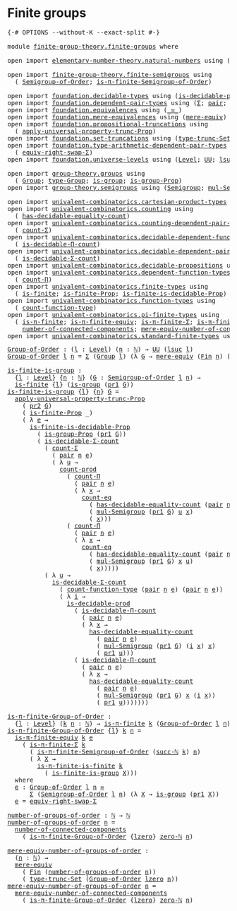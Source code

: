 # Finite groups

<pre class="Agda"><a id="26" class="Symbol">{-#</a> <a id="30" class="Keyword">OPTIONS</a> <a id="38" class="Pragma">--without-K</a> <a id="50" class="Pragma">--exact-split</a> <a id="64" class="Symbol">#-}</a>

<a id="69" class="Keyword">module</a> <a id="76" href="finite-group-theory.finite-groups.html" class="Module">finite-group-theory.finite-groups</a> <a id="110" class="Keyword">where</a>

<a id="117" class="Keyword">open</a> <a id="122" class="Keyword">import</a> <a id="129" href="elementary-number-theory.natural-numbers.html" class="Module">elementary-number-theory.natural-numbers</a> <a id="170" class="Keyword">using</a> <a id="176" class="Symbol">(</a><a id="177" href="elementary-number-theory.natural-numbers.html#1444" class="Datatype">ℕ</a><a id="178" class="Symbol">;</a> <a id="180" href="elementary-number-theory.natural-numbers.html#1478" class="InductiveConstructor">succ-ℕ</a><a id="186" class="Symbol">;</a> <a id="188" href="elementary-number-theory.natural-numbers.html#1465" class="InductiveConstructor">zero-ℕ</a><a id="194" class="Symbol">)</a>

<a id="197" class="Keyword">open</a> <a id="202" class="Keyword">import</a> <a id="209" href="finite-group-theory.finite-semigroups.html" class="Module">finite-group-theory.finite-semigroups</a> <a id="247" class="Keyword">using</a>
  <a id="255" class="Symbol">(</a> <a id="257" href="finite-group-theory.finite-semigroups.html#2193" class="Function">Semigroup-of-Order</a><a id="275" class="Symbol">;</a> <a id="277" href="finite-group-theory.finite-semigroups.html#3274" class="Function">is-π-finite-Semigroup-of-Order</a><a id="307" class="Symbol">)</a>

<a id="310" class="Keyword">open</a> <a id="315" class="Keyword">import</a> <a id="322" href="foundation.decidable-types.html" class="Module">foundation.decidable-types</a> <a id="349" class="Keyword">using</a> <a id="355" class="Symbol">(</a><a id="356" href="foundation.decidable-types.html#3323" class="Function">is-decidable-prod</a><a id="373" class="Symbol">)</a>
<a id="375" class="Keyword">open</a> <a id="380" class="Keyword">import</a> <a id="387" href="foundation.dependent-pair-types.html" class="Module">foundation.dependent-pair-types</a> <a id="419" class="Keyword">using</a> <a id="425" class="Symbol">(</a><a id="426" href="foundation-core.dependent-pair-types.html#502" class="Record">Σ</a><a id="427" class="Symbol">;</a> <a id="429" href="foundation-core.dependent-pair-types.html#575" class="InductiveConstructor">pair</a><a id="433" class="Symbol">;</a> <a id="435" href="foundation-core.dependent-pair-types.html#592" class="Field">pr1</a><a id="438" class="Symbol">;</a> <a id="440" href="foundation-core.dependent-pair-types.html#604" class="Field">pr2</a><a id="443" class="Symbol">)</a>
<a id="445" class="Keyword">open</a> <a id="450" class="Keyword">import</a> <a id="457" href="foundation.equivalences.html" class="Module">foundation.equivalences</a> <a id="481" class="Keyword">using</a> <a id="487" class="Symbol">(</a><a id="488" href="foundation-core.equivalences.html#1607" class="Function Operator">_≃_</a><a id="491" class="Symbol">)</a>
<a id="493" class="Keyword">open</a> <a id="498" class="Keyword">import</a> <a id="505" href="foundation.mere-equivalences.html" class="Module">foundation.mere-equivalences</a> <a id="534" class="Keyword">using</a> <a id="540" class="Symbol">(</a><a id="541" href="foundation.mere-equivalences.html#1406" class="Function">mere-equiv</a><a id="551" class="Symbol">)</a>
<a id="553" class="Keyword">open</a> <a id="558" class="Keyword">import</a> <a id="565" href="foundation.propositional-truncations.html" class="Module">foundation.propositional-truncations</a> <a id="602" class="Keyword">using</a>
  <a id="610" class="Symbol">(</a> <a id="612" href="foundation.propositional-truncations.html#5581" class="Function">apply-universal-property-trunc-Prop</a><a id="647" class="Symbol">)</a>
<a id="649" class="Keyword">open</a> <a id="654" class="Keyword">import</a> <a id="661" href="foundation.set-truncations.html" class="Module">foundation.set-truncations</a> <a id="688" class="Keyword">using</a> <a id="694" class="Symbol">(</a><a id="695" href="foundation.set-truncations.html#3498" class="Postulate">type-trunc-Set</a><a id="709" class="Symbol">)</a>
<a id="711" class="Keyword">open</a> <a id="716" class="Keyword">import</a> <a id="723" href="foundation.type-arithmetic-dependent-pair-types.html" class="Module">foundation.type-arithmetic-dependent-pair-types</a> <a id="771" class="Keyword">using</a>
  <a id="779" class="Symbol">(</a> <a id="781" href="foundation-core.type-arithmetic-dependent-pair-types.html#11499" class="Function">equiv-right-swap-Σ</a><a id="799" class="Symbol">)</a>
<a id="801" class="Keyword">open</a> <a id="806" class="Keyword">import</a> <a id="813" href="foundation.universe-levels.html" class="Module">foundation.universe-levels</a> <a id="840" class="Keyword">using</a> <a id="846" class="Symbol">(</a><a id="847" href="Agda.Primitive.html#597" class="Postulate">Level</a><a id="852" class="Symbol">;</a> <a id="854" href="foundation-core.universe-levels.html#222" class="Primitive">UU</a><a id="856" class="Symbol">;</a> <a id="858" href="Agda.Primitive.html#780" class="Primitive">lsuc</a><a id="862" class="Symbol">;</a> <a id="864" href="Agda.Primitive.html#764" class="Primitive">lzero</a><a id="869" class="Symbol">)</a>

<a id="872" class="Keyword">open</a> <a id="877" class="Keyword">import</a> <a id="884" href="group-theory.groups.html" class="Module">group-theory.groups</a> <a id="904" class="Keyword">using</a>
  <a id="912" class="Symbol">(</a> <a id="914" href="group-theory.groups.html#2468" class="Function">Group</a><a id="919" class="Symbol">;</a> <a id="921" href="group-theory.groups.html#2711" class="Function">type-Group</a><a id="931" class="Symbol">;</a> <a id="933" href="group-theory.groups.html#2326" class="Function">is-group</a><a id="941" class="Symbol">;</a> <a id="943" href="group-theory.groups.html#9794" class="Function">is-group-Prop</a><a id="956" class="Symbol">)</a>
<a id="958" class="Keyword">open</a> <a id="963" class="Keyword">import</a> <a id="970" href="group-theory.semigroups.html" class="Module">group-theory.semigroups</a> <a id="994" class="Keyword">using</a> <a id="1000" class="Symbol">(</a><a id="1001" href="group-theory.semigroups.html#737" class="Function">Semigroup</a><a id="1010" class="Symbol">;</a> <a id="1012" href="group-theory.semigroups.html#1215" class="Function">mul-Semigroup</a><a id="1025" class="Symbol">)</a>

<a id="1028" class="Keyword">open</a> <a id="1033" class="Keyword">import</a> <a id="1040" href="univalent-combinatorics.cartesian-product-types.html" class="Module">univalent-combinatorics.cartesian-product-types</a> <a id="1088" class="Keyword">using</a> <a id="1094" class="Symbol">(</a><a id="1095" href="univalent-combinatorics.cartesian-product-types.html#3160" class="Function">count-prod</a><a id="1105" class="Symbol">)</a>
<a id="1107" class="Keyword">open</a> <a id="1112" class="Keyword">import</a> <a id="1119" href="univalent-combinatorics.counting.html" class="Module">univalent-combinatorics.counting</a> <a id="1152" class="Keyword">using</a>
  <a id="1160" class="Symbol">(</a> <a id="1162" href="univalent-combinatorics.counting.html#6142" class="Function">has-decidable-equality-count</a><a id="1190" class="Symbol">)</a>
<a id="1192" class="Keyword">open</a> <a id="1197" class="Keyword">import</a> <a id="1204" href="univalent-combinatorics.counting-dependent-pair-types.html" class="Module">univalent-combinatorics.counting-dependent-pair-types</a> <a id="1258" class="Keyword">using</a>
  <a id="1266" class="Symbol">(</a> <a id="1268" href="univalent-combinatorics.counting-dependent-pair-types.html#3961" class="Function">count-Σ</a><a id="1275" class="Symbol">)</a>
<a id="1277" class="Keyword">open</a> <a id="1282" class="Keyword">import</a> <a id="1289" href="univalent-combinatorics.decidable-dependent-function-types.html" class="Module">univalent-combinatorics.decidable-dependent-function-types</a> <a id="1348" class="Keyword">using</a>
  <a id="1356" class="Symbol">(</a> <a id="1358" href="univalent-combinatorics.decidable-dependent-function-types.html#1752" class="Function">is-decidable-Π-count</a><a id="1378" class="Symbol">)</a>
<a id="1380" class="Keyword">open</a> <a id="1385" class="Keyword">import</a> <a id="1392" href="univalent-combinatorics.decidable-dependent-pair-types.html" class="Module">univalent-combinatorics.decidable-dependent-pair-types</a> <a id="1447" class="Keyword">using</a>
  <a id="1455" class="Symbol">(</a> <a id="1457" href="univalent-combinatorics.decidable-dependent-pair-types.html#1952" class="Function">is-decidable-Σ-count</a><a id="1477" class="Symbol">)</a>
<a id="1479" class="Keyword">open</a> <a id="1484" class="Keyword">import</a> <a id="1491" href="univalent-combinatorics.decidable-propositions.html" class="Module">univalent-combinatorics.decidable-propositions</a> <a id="1538" class="Keyword">using</a> <a id="1544" class="Symbol">(</a><a id="1545" href="univalent-combinatorics.decidable-propositions.html#2360" class="Function">count-eq</a><a id="1553" class="Symbol">)</a>
<a id="1555" class="Keyword">open</a> <a id="1560" class="Keyword">import</a> <a id="1567" href="univalent-combinatorics.dependent-function-types.html" class="Module">univalent-combinatorics.dependent-function-types</a> <a id="1616" class="Keyword">using</a>
  <a id="1624" class="Symbol">(</a> <a id="1626" href="univalent-combinatorics.dependent-function-types.html#2369" class="Function">count-Π</a><a id="1633" class="Symbol">)</a>
<a id="1635" class="Keyword">open</a> <a id="1640" class="Keyword">import</a> <a id="1647" href="univalent-combinatorics.finite-types.html" class="Module">univalent-combinatorics.finite-types</a> <a id="1684" class="Keyword">using</a>
  <a id="1692" class="Symbol">(</a> <a id="1694" href="univalent-combinatorics.finite-types.html#4064" class="Function">is-finite</a><a id="1703" class="Symbol">;</a> <a id="1705" href="univalent-combinatorics.finite-types.html#3973" class="Function">is-finite-Prop</a><a id="1719" class="Symbol">;</a> <a id="1721" href="univalent-combinatorics.finite-types.html#9101" class="Function">is-finite-is-decidable-Prop</a><a id="1748" class="Symbol">)</a>
<a id="1750" class="Keyword">open</a> <a id="1755" class="Keyword">import</a> <a id="1762" href="univalent-combinatorics.function-types.html" class="Module">univalent-combinatorics.function-types</a> <a id="1801" class="Keyword">using</a>
  <a id="1809" class="Symbol">(</a> <a id="1811" href="univalent-combinatorics.function-types.html#980" class="Function">count-function-type</a><a id="1830" class="Symbol">)</a>
<a id="1832" class="Keyword">open</a> <a id="1837" class="Keyword">import</a> <a id="1844" href="univalent-combinatorics.pi-finite-types.html" class="Module">univalent-combinatorics.pi-finite-types</a> <a id="1884" class="Keyword">using</a>
  <a id="1892" class="Symbol">(</a> <a id="1894" href="univalent-combinatorics.pi-finite-types.html#8749" class="Function">is-π-finite</a><a id="1905" class="Symbol">;</a> <a id="1907" href="univalent-combinatorics.pi-finite-types.html#10955" class="Function">is-π-finite-equiv</a><a id="1924" class="Symbol">;</a> <a id="1926" href="univalent-combinatorics.pi-finite-types.html#34796" class="Function">is-π-finite-Σ</a><a id="1939" class="Symbol">;</a> <a id="1941" href="univalent-combinatorics.pi-finite-types.html#14748" class="Function">is-π-finite-is-finite</a><a id="1962" class="Symbol">;</a>
    <a id="1968" href="univalent-combinatorics.pi-finite-types.html#8027" class="Function">number-of-connected-components</a><a id="1998" class="Symbol">;</a> <a id="2000" href="univalent-combinatorics.pi-finite-types.html#8192" class="Function">mere-equiv-number-of-connected-components</a><a id="2041" class="Symbol">)</a>
<a id="2043" class="Keyword">open</a> <a id="2048" class="Keyword">import</a> <a id="2055" href="univalent-combinatorics.standard-finite-types.html" class="Module">univalent-combinatorics.standard-finite-types</a> <a id="2101" class="Keyword">using</a> <a id="2107" class="Symbol">(</a><a id="2108" href="univalent-combinatorics.standard-finite-types.html#2149" class="Function">Fin</a><a id="2111" class="Symbol">)</a>
</pre>
<pre class="Agda"><a id="Group-of-Order"></a><a id="2126" href="finite-group-theory.finite-groups.html#2126" class="Function">Group-of-Order</a> <a id="2141" class="Symbol">:</a> <a id="2143" class="Symbol">(</a><a id="2144" href="finite-group-theory.finite-groups.html#2144" class="Bound">l</a> <a id="2146" class="Symbol">:</a> <a id="2148" href="Agda.Primitive.html#597" class="Postulate">Level</a><a id="2153" class="Symbol">)</a> <a id="2155" class="Symbol">(</a><a id="2156" href="finite-group-theory.finite-groups.html#2156" class="Bound">n</a> <a id="2158" class="Symbol">:</a> <a id="2160" href="elementary-number-theory.natural-numbers.html#1444" class="Datatype">ℕ</a><a id="2161" class="Symbol">)</a> <a id="2163" class="Symbol">→</a> <a id="2165" href="foundation-core.universe-levels.html#222" class="Primitive">UU</a> <a id="2168" class="Symbol">(</a><a id="2169" href="Agda.Primitive.html#780" class="Primitive">lsuc</a> <a id="2174" href="finite-group-theory.finite-groups.html#2144" class="Bound">l</a><a id="2175" class="Symbol">)</a>
<a id="2177" href="finite-group-theory.finite-groups.html#2126" class="Function">Group-of-Order</a> <a id="2192" href="finite-group-theory.finite-groups.html#2192" class="Bound">l</a> <a id="2194" href="finite-group-theory.finite-groups.html#2194" class="Bound">n</a> <a id="2196" class="Symbol">=</a> <a id="2198" href="foundation-core.dependent-pair-types.html#502" class="Record">Σ</a> <a id="2200" class="Symbol">(</a><a id="2201" href="group-theory.groups.html#2468" class="Function">Group</a> <a id="2207" href="finite-group-theory.finite-groups.html#2192" class="Bound">l</a><a id="2208" class="Symbol">)</a> <a id="2210" class="Symbol">(λ</a> <a id="2213" href="finite-group-theory.finite-groups.html#2213" class="Bound">G</a> <a id="2215" class="Symbol">→</a> <a id="2217" href="foundation.mere-equivalences.html#1406" class="Function">mere-equiv</a> <a id="2228" class="Symbol">(</a><a id="2229" href="univalent-combinatorics.standard-finite-types.html#2149" class="Function">Fin</a> <a id="2233" href="finite-group-theory.finite-groups.html#2194" class="Bound">n</a><a id="2234" class="Symbol">)</a> <a id="2236" class="Symbol">(</a><a id="2237" href="group-theory.groups.html#2711" class="Function">type-Group</a> <a id="2248" href="finite-group-theory.finite-groups.html#2213" class="Bound">G</a><a id="2249" class="Symbol">))</a>

<a id="is-finite-is-group"></a><a id="2253" href="finite-group-theory.finite-groups.html#2253" class="Function">is-finite-is-group</a> <a id="2272" class="Symbol">:</a>
  <a id="2276" class="Symbol">{</a><a id="2277" href="finite-group-theory.finite-groups.html#2277" class="Bound">l</a> <a id="2279" class="Symbol">:</a> <a id="2281" href="Agda.Primitive.html#597" class="Postulate">Level</a><a id="2286" class="Symbol">}</a> <a id="2288" class="Symbol">{</a><a id="2289" href="finite-group-theory.finite-groups.html#2289" class="Bound">n</a> <a id="2291" class="Symbol">:</a> <a id="2293" href="elementary-number-theory.natural-numbers.html#1444" class="Datatype">ℕ</a><a id="2294" class="Symbol">}</a> <a id="2296" class="Symbol">(</a><a id="2297" href="finite-group-theory.finite-groups.html#2297" class="Bound">G</a> <a id="2299" class="Symbol">:</a> <a id="2301" href="finite-group-theory.finite-semigroups.html#2193" class="Function">Semigroup-of-Order</a> <a id="2320" href="finite-group-theory.finite-groups.html#2277" class="Bound">l</a> <a id="2322" href="finite-group-theory.finite-groups.html#2289" class="Bound">n</a><a id="2323" class="Symbol">)</a> <a id="2325" class="Symbol">→</a>
  <a id="2329" href="univalent-combinatorics.finite-types.html#4064" class="Function">is-finite</a> <a id="2339" class="Symbol">{</a><a id="2340" href="finite-group-theory.finite-groups.html#2277" class="Bound">l</a><a id="2341" class="Symbol">}</a> <a id="2343" class="Symbol">(</a><a id="2344" href="group-theory.groups.html#2326" class="Function">is-group</a> <a id="2353" class="Symbol">(</a><a id="2354" href="foundation-core.dependent-pair-types.html#592" class="Field">pr1</a> <a id="2358" href="finite-group-theory.finite-groups.html#2297" class="Bound">G</a><a id="2359" class="Symbol">))</a>
<a id="2362" href="finite-group-theory.finite-groups.html#2253" class="Function">is-finite-is-group</a> <a id="2381" class="Symbol">{</a><a id="2382" href="finite-group-theory.finite-groups.html#2382" class="Bound">l</a><a id="2383" class="Symbol">}</a> <a id="2385" class="Symbol">{</a><a id="2386" href="finite-group-theory.finite-groups.html#2386" class="Bound">n</a><a id="2387" class="Symbol">}</a> <a id="2389" href="finite-group-theory.finite-groups.html#2389" class="Bound">G</a> <a id="2391" class="Symbol">=</a>
  <a id="2395" href="foundation.propositional-truncations.html#5581" class="Function">apply-universal-property-trunc-Prop</a>
    <a id="2435" class="Symbol">(</a> <a id="2437" href="foundation-core.dependent-pair-types.html#604" class="Field">pr2</a> <a id="2441" href="finite-group-theory.finite-groups.html#2389" class="Bound">G</a><a id="2442" class="Symbol">)</a>
    <a id="2448" class="Symbol">(</a> <a id="2450" href="univalent-combinatorics.finite-types.html#3973" class="Function">is-finite-Prop</a> <a id="2465" class="Symbol">_)</a>
    <a id="2472" class="Symbol">(</a> <a id="2474" class="Symbol">λ</a> <a id="2476" href="finite-group-theory.finite-groups.html#2476" class="Bound">e</a> <a id="2478" class="Symbol">→</a>
      <a id="2486" href="univalent-combinatorics.finite-types.html#9101" class="Function">is-finite-is-decidable-Prop</a>
        <a id="2522" class="Symbol">(</a> <a id="2524" href="group-theory.groups.html#9794" class="Function">is-group-Prop</a> <a id="2538" class="Symbol">(</a><a id="2539" href="foundation-core.dependent-pair-types.html#592" class="Field">pr1</a> <a id="2543" href="finite-group-theory.finite-groups.html#2389" class="Bound">G</a><a id="2544" class="Symbol">))</a>
        <a id="2555" class="Symbol">(</a> <a id="2557" href="univalent-combinatorics.decidable-dependent-pair-types.html#1952" class="Function">is-decidable-Σ-count</a>
          <a id="2588" class="Symbol">(</a> <a id="2590" href="univalent-combinatorics.counting-dependent-pair-types.html#3961" class="Function">count-Σ</a>
            <a id="2610" class="Symbol">(</a> <a id="2612" href="foundation-core.dependent-pair-types.html#575" class="InductiveConstructor">pair</a> <a id="2617" href="finite-group-theory.finite-groups.html#2386" class="Bound">n</a> <a id="2619" href="finite-group-theory.finite-groups.html#2476" class="Bound">e</a><a id="2620" class="Symbol">)</a>
            <a id="2634" class="Symbol">(</a> <a id="2636" class="Symbol">λ</a> <a id="2638" href="finite-group-theory.finite-groups.html#2638" class="Bound">u</a> <a id="2640" class="Symbol">→</a>
              <a id="2656" href="univalent-combinatorics.cartesian-product-types.html#3160" class="Function">count-prod</a>
                <a id="2683" class="Symbol">(</a> <a id="2685" href="univalent-combinatorics.dependent-function-types.html#2369" class="Function">count-Π</a>
                  <a id="2711" class="Symbol">(</a> <a id="2713" href="foundation-core.dependent-pair-types.html#575" class="InductiveConstructor">pair</a> <a id="2718" href="finite-group-theory.finite-groups.html#2386" class="Bound">n</a> <a id="2720" href="finite-group-theory.finite-groups.html#2476" class="Bound">e</a><a id="2721" class="Symbol">)</a>
                  <a id="2741" class="Symbol">(</a> <a id="2743" class="Symbol">λ</a> <a id="2745" href="finite-group-theory.finite-groups.html#2745" class="Bound">x</a> <a id="2747" class="Symbol">→</a>
                    <a id="2769" href="univalent-combinatorics.decidable-propositions.html#2360" class="Function">count-eq</a>
                      <a id="2800" class="Symbol">(</a> <a id="2802" href="univalent-combinatorics.counting.html#6142" class="Function">has-decidable-equality-count</a> <a id="2831" class="Symbol">(</a><a id="2832" href="foundation-core.dependent-pair-types.html#575" class="InductiveConstructor">pair</a> <a id="2837" href="finite-group-theory.finite-groups.html#2386" class="Bound">n</a> <a id="2839" href="finite-group-theory.finite-groups.html#2476" class="Bound">e</a><a id="2840" class="Symbol">))</a>
                      <a id="2865" class="Symbol">(</a> <a id="2867" href="group-theory.semigroups.html#1215" class="Function">mul-Semigroup</a> <a id="2881" class="Symbol">(</a><a id="2882" href="foundation-core.dependent-pair-types.html#592" class="Field">pr1</a> <a id="2886" href="finite-group-theory.finite-groups.html#2389" class="Bound">G</a><a id="2887" class="Symbol">)</a> <a id="2889" href="finite-group-theory.finite-groups.html#2638" class="Bound">u</a> <a id="2891" href="finite-group-theory.finite-groups.html#2745" class="Bound">x</a><a id="2892" class="Symbol">)</a>
                      <a id="2916" class="Symbol">(</a> <a id="2918" href="finite-group-theory.finite-groups.html#2745" class="Bound">x</a><a id="2919" class="Symbol">)))</a>
                <a id="2939" class="Symbol">(</a> <a id="2941" href="univalent-combinatorics.dependent-function-types.html#2369" class="Function">count-Π</a>
                  <a id="2967" class="Symbol">(</a> <a id="2969" href="foundation-core.dependent-pair-types.html#575" class="InductiveConstructor">pair</a> <a id="2974" href="finite-group-theory.finite-groups.html#2386" class="Bound">n</a> <a id="2976" href="finite-group-theory.finite-groups.html#2476" class="Bound">e</a><a id="2977" class="Symbol">)</a>
                  <a id="2997" class="Symbol">(</a> <a id="2999" class="Symbol">λ</a> <a id="3001" href="finite-group-theory.finite-groups.html#3001" class="Bound">x</a> <a id="3003" class="Symbol">→</a>
                    <a id="3025" href="univalent-combinatorics.decidable-propositions.html#2360" class="Function">count-eq</a>
                      <a id="3056" class="Symbol">(</a> <a id="3058" href="univalent-combinatorics.counting.html#6142" class="Function">has-decidable-equality-count</a> <a id="3087" class="Symbol">(</a><a id="3088" href="foundation-core.dependent-pair-types.html#575" class="InductiveConstructor">pair</a> <a id="3093" href="finite-group-theory.finite-groups.html#2386" class="Bound">n</a> <a id="3095" href="finite-group-theory.finite-groups.html#2476" class="Bound">e</a><a id="3096" class="Symbol">))</a>
                      <a id="3121" class="Symbol">(</a> <a id="3123" href="group-theory.semigroups.html#1215" class="Function">mul-Semigroup</a> <a id="3137" class="Symbol">(</a><a id="3138" href="foundation-core.dependent-pair-types.html#592" class="Field">pr1</a> <a id="3142" href="finite-group-theory.finite-groups.html#2389" class="Bound">G</a><a id="3143" class="Symbol">)</a> <a id="3145" href="finite-group-theory.finite-groups.html#3001" class="Bound">x</a> <a id="3147" href="finite-group-theory.finite-groups.html#2638" class="Bound">u</a><a id="3148" class="Symbol">)</a>
                      <a id="3172" class="Symbol">(</a> <a id="3174" href="finite-group-theory.finite-groups.html#3001" class="Bound">x</a><a id="3175" class="Symbol">)))))</a>
          <a id="3191" class="Symbol">(</a> <a id="3193" class="Symbol">λ</a> <a id="3195" href="finite-group-theory.finite-groups.html#3195" class="Bound">u</a> <a id="3197" class="Symbol">→</a>
            <a id="3211" href="univalent-combinatorics.decidable-dependent-pair-types.html#1952" class="Function">is-decidable-Σ-count</a>
              <a id="3246" class="Symbol">(</a> <a id="3248" href="univalent-combinatorics.function-types.html#980" class="Function">count-function-type</a> <a id="3268" class="Symbol">(</a><a id="3269" href="foundation-core.dependent-pair-types.html#575" class="InductiveConstructor">pair</a> <a id="3274" href="finite-group-theory.finite-groups.html#2386" class="Bound">n</a> <a id="3276" href="finite-group-theory.finite-groups.html#2476" class="Bound">e</a><a id="3277" class="Symbol">)</a> <a id="3279" class="Symbol">(</a><a id="3280" href="foundation-core.dependent-pair-types.html#575" class="InductiveConstructor">pair</a> <a id="3285" href="finite-group-theory.finite-groups.html#2386" class="Bound">n</a> <a id="3287" href="finite-group-theory.finite-groups.html#2476" class="Bound">e</a><a id="3288" class="Symbol">))</a>
              <a id="3305" class="Symbol">(</a> <a id="3307" class="Symbol">λ</a> <a id="3309" href="finite-group-theory.finite-groups.html#3309" class="Bound">i</a> <a id="3311" class="Symbol">→</a>
                <a id="3329" href="foundation.decidable-types.html#3323" class="Function">is-decidable-prod</a>
                  <a id="3365" class="Symbol">(</a> <a id="3367" href="univalent-combinatorics.decidable-dependent-function-types.html#1752" class="Function">is-decidable-Π-count</a>
                    <a id="3408" class="Symbol">(</a> <a id="3410" href="foundation-core.dependent-pair-types.html#575" class="InductiveConstructor">pair</a> <a id="3415" href="finite-group-theory.finite-groups.html#2386" class="Bound">n</a> <a id="3417" href="finite-group-theory.finite-groups.html#2476" class="Bound">e</a><a id="3418" class="Symbol">)</a>
                    <a id="3440" class="Symbol">(</a> <a id="3442" class="Symbol">λ</a> <a id="3444" href="finite-group-theory.finite-groups.html#3444" class="Bound">x</a> <a id="3446" class="Symbol">→</a>
                      <a id="3470" href="univalent-combinatorics.counting.html#6142" class="Function">has-decidable-equality-count</a>
                        <a id="3523" class="Symbol">(</a> <a id="3525" href="foundation-core.dependent-pair-types.html#575" class="InductiveConstructor">pair</a> <a id="3530" href="finite-group-theory.finite-groups.html#2386" class="Bound">n</a> <a id="3532" href="finite-group-theory.finite-groups.html#2476" class="Bound">e</a><a id="3533" class="Symbol">)</a>
                        <a id="3559" class="Symbol">(</a> <a id="3561" href="group-theory.semigroups.html#1215" class="Function">mul-Semigroup</a> <a id="3575" class="Symbol">(</a><a id="3576" href="foundation-core.dependent-pair-types.html#592" class="Field">pr1</a> <a id="3580" href="finite-group-theory.finite-groups.html#2389" class="Bound">G</a><a id="3581" class="Symbol">)</a> <a id="3583" class="Symbol">(</a><a id="3584" href="finite-group-theory.finite-groups.html#3309" class="Bound">i</a> <a id="3586" href="finite-group-theory.finite-groups.html#3444" class="Bound">x</a><a id="3587" class="Symbol">)</a> <a id="3589" href="finite-group-theory.finite-groups.html#3444" class="Bound">x</a><a id="3590" class="Symbol">)</a>
                        <a id="3616" class="Symbol">(</a> <a id="3618" href="foundation-core.dependent-pair-types.html#592" class="Field">pr1</a> <a id="3622" href="finite-group-theory.finite-groups.html#3195" class="Bound">u</a><a id="3623" class="Symbol">)))</a>
                  <a id="3645" class="Symbol">(</a> <a id="3647" href="univalent-combinatorics.decidable-dependent-function-types.html#1752" class="Function">is-decidable-Π-count</a>
                    <a id="3688" class="Symbol">(</a> <a id="3690" href="foundation-core.dependent-pair-types.html#575" class="InductiveConstructor">pair</a> <a id="3695" href="finite-group-theory.finite-groups.html#2386" class="Bound">n</a> <a id="3697" href="finite-group-theory.finite-groups.html#2476" class="Bound">e</a><a id="3698" class="Symbol">)</a>
                    <a id="3720" class="Symbol">(</a> <a id="3722" class="Symbol">λ</a> <a id="3724" href="finite-group-theory.finite-groups.html#3724" class="Bound">x</a> <a id="3726" class="Symbol">→</a>
                      <a id="3750" href="univalent-combinatorics.counting.html#6142" class="Function">has-decidable-equality-count</a>
                        <a id="3803" class="Symbol">(</a> <a id="3805" href="foundation-core.dependent-pair-types.html#575" class="InductiveConstructor">pair</a> <a id="3810" href="finite-group-theory.finite-groups.html#2386" class="Bound">n</a> <a id="3812" href="finite-group-theory.finite-groups.html#2476" class="Bound">e</a><a id="3813" class="Symbol">)</a>
                        <a id="3839" class="Symbol">(</a> <a id="3841" href="group-theory.semigroups.html#1215" class="Function">mul-Semigroup</a> <a id="3855" class="Symbol">(</a><a id="3856" href="foundation-core.dependent-pair-types.html#592" class="Field">pr1</a> <a id="3860" href="finite-group-theory.finite-groups.html#2389" class="Bound">G</a><a id="3861" class="Symbol">)</a> <a id="3863" href="finite-group-theory.finite-groups.html#3724" class="Bound">x</a> <a id="3865" class="Symbol">(</a><a id="3866" href="finite-group-theory.finite-groups.html#3309" class="Bound">i</a> <a id="3868" href="finite-group-theory.finite-groups.html#3724" class="Bound">x</a><a id="3869" class="Symbol">))</a>
                        <a id="3896" class="Symbol">(</a> <a id="3898" href="foundation-core.dependent-pair-types.html#592" class="Field">pr1</a> <a id="3902" href="finite-group-theory.finite-groups.html#3195" class="Bound">u</a><a id="3903" class="Symbol">)))))))</a>

<a id="is-π-finite-Group-of-Order"></a><a id="3912" href="finite-group-theory.finite-groups.html#3912" class="Function">is-π-finite-Group-of-Order</a> <a id="3939" class="Symbol">:</a>
  <a id="3943" class="Symbol">{</a><a id="3944" href="finite-group-theory.finite-groups.html#3944" class="Bound">l</a> <a id="3946" class="Symbol">:</a> <a id="3948" href="Agda.Primitive.html#597" class="Postulate">Level</a><a id="3953" class="Symbol">}</a> <a id="3955" class="Symbol">(</a><a id="3956" href="finite-group-theory.finite-groups.html#3956" class="Bound">k</a> <a id="3958" href="finite-group-theory.finite-groups.html#3958" class="Bound">n</a> <a id="3960" class="Symbol">:</a> <a id="3962" href="elementary-number-theory.natural-numbers.html#1444" class="Datatype">ℕ</a><a id="3963" class="Symbol">)</a> <a id="3965" class="Symbol">→</a> <a id="3967" href="univalent-combinatorics.pi-finite-types.html#8749" class="Function">is-π-finite</a> <a id="3979" href="finite-group-theory.finite-groups.html#3956" class="Bound">k</a> <a id="3981" class="Symbol">(</a><a id="3982" href="finite-group-theory.finite-groups.html#2126" class="Function">Group-of-Order</a> <a id="3997" href="finite-group-theory.finite-groups.html#3944" class="Bound">l</a> <a id="3999" href="finite-group-theory.finite-groups.html#3958" class="Bound">n</a><a id="4000" class="Symbol">)</a>
<a id="4002" href="finite-group-theory.finite-groups.html#3912" class="Function">is-π-finite-Group-of-Order</a> <a id="4029" class="Symbol">{</a><a id="4030" href="finite-group-theory.finite-groups.html#4030" class="Bound">l</a><a id="4031" class="Symbol">}</a> <a id="4033" href="finite-group-theory.finite-groups.html#4033" class="Bound">k</a> <a id="4035" href="finite-group-theory.finite-groups.html#4035" class="Bound">n</a> <a id="4037" class="Symbol">=</a>
  <a id="4041" href="univalent-combinatorics.pi-finite-types.html#10955" class="Function">is-π-finite-equiv</a> <a id="4059" href="finite-group-theory.finite-groups.html#4033" class="Bound">k</a> <a id="4061" href="finite-group-theory.finite-groups.html#4230" class="Function">e</a>
    <a id="4067" class="Symbol">(</a> <a id="4069" href="univalent-combinatorics.pi-finite-types.html#34796" class="Function">is-π-finite-Σ</a> <a id="4083" href="finite-group-theory.finite-groups.html#4033" class="Bound">k</a>
      <a id="4091" class="Symbol">(</a> <a id="4093" href="finite-group-theory.finite-semigroups.html#3274" class="Function">is-π-finite-Semigroup-of-Order</a> <a id="4124" class="Symbol">(</a><a id="4125" href="elementary-number-theory.natural-numbers.html#1478" class="InductiveConstructor">succ-ℕ</a> <a id="4132" href="finite-group-theory.finite-groups.html#4033" class="Bound">k</a><a id="4133" class="Symbol">)</a> <a id="4135" href="finite-group-theory.finite-groups.html#4035" class="Bound">n</a><a id="4136" class="Symbol">)</a>
      <a id="4144" class="Symbol">(</a> <a id="4146" class="Symbol">λ</a> <a id="4148" href="finite-group-theory.finite-groups.html#4148" class="Bound">X</a> <a id="4150" class="Symbol">→</a>
        <a id="4160" href="univalent-combinatorics.pi-finite-types.html#14748" class="Function">is-π-finite-is-finite</a> <a id="4182" href="finite-group-theory.finite-groups.html#4033" class="Bound">k</a>
          <a id="4194" class="Symbol">(</a> <a id="4196" href="finite-group-theory.finite-groups.html#2253" class="Function">is-finite-is-group</a> <a id="4215" href="finite-group-theory.finite-groups.html#4148" class="Bound">X</a><a id="4216" class="Symbol">)))</a>
  <a id="4222" class="Keyword">where</a>
  <a id="4230" href="finite-group-theory.finite-groups.html#4230" class="Function">e</a> <a id="4232" class="Symbol">:</a> <a id="4234" href="finite-group-theory.finite-groups.html#2126" class="Function">Group-of-Order</a> <a id="4249" href="finite-group-theory.finite-groups.html#4030" class="Bound">l</a> <a id="4251" href="finite-group-theory.finite-groups.html#4035" class="Bound">n</a> <a id="4253" href="foundation-core.equivalences.html#1607" class="Function Operator">≃</a>
      <a id="4261" href="foundation-core.dependent-pair-types.html#502" class="Record">Σ</a> <a id="4263" class="Symbol">(</a><a id="4264" href="finite-group-theory.finite-semigroups.html#2193" class="Function">Semigroup-of-Order</a> <a id="4283" href="finite-group-theory.finite-groups.html#4030" class="Bound">l</a> <a id="4285" href="finite-group-theory.finite-groups.html#4035" class="Bound">n</a><a id="4286" class="Symbol">)</a> <a id="4288" class="Symbol">(λ</a> <a id="4291" href="finite-group-theory.finite-groups.html#4291" class="Bound">X</a> <a id="4293" class="Symbol">→</a> <a id="4295" href="group-theory.groups.html#2326" class="Function">is-group</a> <a id="4304" class="Symbol">(</a><a id="4305" href="foundation-core.dependent-pair-types.html#592" class="Field">pr1</a> <a id="4309" href="finite-group-theory.finite-groups.html#4291" class="Bound">X</a><a id="4310" class="Symbol">))</a>
  <a id="4315" href="finite-group-theory.finite-groups.html#4230" class="Function">e</a> <a id="4317" class="Symbol">=</a> <a id="4319" href="foundation-core.type-arithmetic-dependent-pair-types.html#11499" class="Function">equiv-right-swap-Σ</a>

<a id="number-of-groups-of-order"></a><a id="4339" href="finite-group-theory.finite-groups.html#4339" class="Function">number-of-groups-of-order</a> <a id="4365" class="Symbol">:</a> <a id="4367" href="elementary-number-theory.natural-numbers.html#1444" class="Datatype">ℕ</a> <a id="4369" class="Symbol">→</a> <a id="4371" href="elementary-number-theory.natural-numbers.html#1444" class="Datatype">ℕ</a>
<a id="4373" href="finite-group-theory.finite-groups.html#4339" class="Function">number-of-groups-of-order</a> <a id="4399" href="finite-group-theory.finite-groups.html#4399" class="Bound">n</a> <a id="4401" class="Symbol">=</a>
  <a id="4405" href="univalent-combinatorics.pi-finite-types.html#8027" class="Function">number-of-connected-components</a>
    <a id="4440" class="Symbol">(</a> <a id="4442" href="finite-group-theory.finite-groups.html#3912" class="Function">is-π-finite-Group-of-Order</a> <a id="4469" class="Symbol">{</a><a id="4470" href="Agda.Primitive.html#764" class="Primitive">lzero</a><a id="4475" class="Symbol">}</a> <a id="4477" href="elementary-number-theory.natural-numbers.html#1465" class="InductiveConstructor">zero-ℕ</a> <a id="4484" href="finite-group-theory.finite-groups.html#4399" class="Bound">n</a><a id="4485" class="Symbol">)</a>

<a id="mere-equiv-number-of-groups-of-order"></a><a id="4488" href="finite-group-theory.finite-groups.html#4488" class="Function">mere-equiv-number-of-groups-of-order</a> <a id="4525" class="Symbol">:</a>
  <a id="4529" class="Symbol">(</a><a id="4530" href="finite-group-theory.finite-groups.html#4530" class="Bound">n</a> <a id="4532" class="Symbol">:</a> <a id="4534" href="elementary-number-theory.natural-numbers.html#1444" class="Datatype">ℕ</a><a id="4535" class="Symbol">)</a> <a id="4537" class="Symbol">→</a>
  <a id="4541" href="foundation.mere-equivalences.html#1406" class="Function">mere-equiv</a>
    <a id="4556" class="Symbol">(</a> <a id="4558" href="univalent-combinatorics.standard-finite-types.html#2149" class="Function">Fin</a> <a id="4562" class="Symbol">(</a><a id="4563" href="finite-group-theory.finite-groups.html#4339" class="Function">number-of-groups-of-order</a> <a id="4589" href="finite-group-theory.finite-groups.html#4530" class="Bound">n</a><a id="4590" class="Symbol">))</a>
    <a id="4597" class="Symbol">(</a> <a id="4599" href="foundation.set-truncations.html#3498" class="Postulate">type-trunc-Set</a> <a id="4614" class="Symbol">(</a><a id="4615" href="finite-group-theory.finite-groups.html#2126" class="Function">Group-of-Order</a> <a id="4630" href="Agda.Primitive.html#764" class="Primitive">lzero</a> <a id="4636" href="finite-group-theory.finite-groups.html#4530" class="Bound">n</a><a id="4637" class="Symbol">))</a>
<a id="4640" href="finite-group-theory.finite-groups.html#4488" class="Function">mere-equiv-number-of-groups-of-order</a> <a id="4677" href="finite-group-theory.finite-groups.html#4677" class="Bound">n</a> <a id="4679" class="Symbol">=</a>
  <a id="4683" href="univalent-combinatorics.pi-finite-types.html#8192" class="Function">mere-equiv-number-of-connected-components</a>
    <a id="4729" class="Symbol">(</a> <a id="4731" href="finite-group-theory.finite-groups.html#3912" class="Function">is-π-finite-Group-of-Order</a> <a id="4758" class="Symbol">{</a><a id="4759" href="Agda.Primitive.html#764" class="Primitive">lzero</a><a id="4764" class="Symbol">}</a> <a id="4766" href="elementary-number-theory.natural-numbers.html#1465" class="InductiveConstructor">zero-ℕ</a> <a id="4773" href="finite-group-theory.finite-groups.html#4677" class="Bound">n</a><a id="4774" class="Symbol">)</a>
</pre>